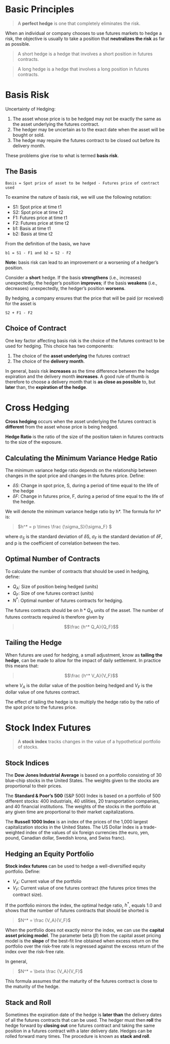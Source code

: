 Basic Principles
================

> A **perfect hedge** is one that completely eliminates the risk.

When an individual or company chooses to use futures markets to hedge a risk, the objective is usually to take a position that **neutralizes the risk** as far as possible.

> A short hedge is a hedge that involves a short position in futures contracts. 

> A long hedge is a hedge that involves a long position in futures contracts.


Basis Risk
==========

Uncertainty of Hedging:

 1. The asset whose price is to be hedged may not be exactly the same as the asset underlying the futures contract.
 2. The hedger may be uncertain as to the exact date when the asset will be bought
or sold.
 3. The hedge may require the futures contract to be closed out before its delivery month. 

These problems give rise to what is termed **basis risk**.

The Basis
---------

    Basis = Spot price of asset to be hedged - Futures price of contract used

To examine the nature of basis risk, we will use the following notation:

 - S1: Spot price at time t1
 - S2: Spot price at time t2
 - F1: Futures price at time t1
 - F2: Futures price at time t2
 - b1: Basis at time t1
 - b2: Basis at time t2

From the definition of the basis, we have

    b1 = S1 - F1 and b2 = S2 - F2

**Note:** basis risk can lead to an improvement or a worsening of a hedger’s position. 

Consider a **short** hedge. If the basis **strengthens** (i.e., increases) unexpectedly, the hedger’s position **improves**; if the basis **weakens** (i.e., decreases) unexpectedly, the hedger’s position **worsens**.

By hedging, a company ensures that the price that will be paid (or received) for the asset is

    S2 + F1 - F2

Choice of Contract
------------------
One key factor affecting basis risk is the choice of the futures contract to be used for hedging. This choice has two components:
1. The choice of the **asset underlying** the futures contract 
2. The choice of the **delivery month**.

In general, basis risk **increases** as the time difference between the hedge expiration and the delivery month **increases**. A good rule of thumb is therefore to choose a delivery month that is **as close as possible** to, but **later** than, the **expiration of the hedge**.


Cross Hedging
=============

**Cross hedging** occurs when the asset underlying the futures contract is **different** from the asset whose price is being hedged.

**Hedge Ratio** is the ratio of the size of the position taken in futures contracts to the size of the exposure.

Calculating the Minimum Variance Hedge Ratio
--------------------------------------------
The minimum variance hedge ratio depends on the relationship between changes in the spot price and changes in the futures price. Define:

 - $\delta S$: Change in spot price, S, during a period of time equal to the life of the hedge
 - $\delta F$: Change in futures price, F, during a period of time equal to the life of the hedge.

We will denote the minimum variance hedge ratio by h*.
The formula for h* is:

> $h^* = p \times \frac {\sigma_S}{\sigma_F} $

where $\sigma_S$ is the standard deviation of $\delta$S, $\sigma_F$ is the standard deviation of $\delta$F, and p is the coefficient of correlation between the two.

Optimal Number of Contracts
---------------------------
To calculate the number of contracts that should be used in hedging, define:

 - $Q_A$: Size of position being hedged (units)
 - $Q_F$: Size of one futures contract (units)
 - $N^*$: Optimal number of futures contracts for hedging.

The futures contracts should be on $h * Q_A$ units of the asset. The number of futures contracts required is therefore given by

> $$\frac {h^* Q_A}{Q_F}$$

Tailing the Hedge
-----------------
When futures are used for hedging, a small adjustment, know as **tailing the hedge**, can be made to allow for the impact of daily settlement. In practice this means that:

> $$\frac {h^* V_A}{V_F}$$

where $V_A$ is the dollar value of the position being hedged and $V_F$ is the dollar value of one futures contract.

The effect of tailing the hedge is to multiply the hedge ratio by the ratio of the spot price to the futures price.

Stock Index Futures
===================

> A **stock index** tracks changes in the value of a hypothetical portfolio of stocks.

Stock Indices
-------------

The **Dow Jones Industrial Average** is based on a portfolio consisting of 30 blue-chip stocks in the United States. The weights given to the stocks are proportional to their prices.

The **Standard & Poor’s 500** (S&P 500) Index is based on a portfolio of 500 different stocks: 400 industrials, 40 utilities, 20 transportation companies, and 40 financial institutions. The weights of the stocks in the portfolio at any given time are proportional to their market capitalizations.

The **Russell 1000 Index** is an index of the prices of the 1,000 largest capitalization stocks in the United States. The US Dollar Index is a trade-weighted index of the values of six foreign currencies (the euro, yen, pound, Canadian dollar, Swedish krona, and Swiss franc).

Hedging an Equity Portfolio
---------------------------
**Stock index futures** can be used to hedge a well-diversified equity portfolio. Define: 

 - $V_A$: Current value of the portfolio
 - $V_F$: Current value of one futures contract (the futures price times the contract size). 

If the portfolio mirrors the index, the optimal hedge ratio, $h^*$, equals 1.0 and shows that the number of futures contracts that should be shorted is

> $N^* = \frac {V_A}{V_F}$

When the portfolio does not exactly mirror the index, we can use the **capital asset pricing model**. The parameter beta ($\beta$) from the capital asset pricing model is the **slope** of the best-fit line obtained when excess return on the portfolio over the risk-free rate is regressed against the excess return of the index over the risk-free rate.

In general,

> $N^* = \beta \frac {V_A}{V_F}$

This formula assumes that the maturity of the futures contract is close to the maturity of the hedge.


Stack and Roll
--------------
Sometimes the expiration date of the hedge is **later than** the delivery dates of all the futures contracts that can be used. The hedger must then **roll** the hedge forward by **closing out** one futures contract and taking the same position in a futures contract with a later delivery date. Hedges can be rolled forward many times. The procedure is known as **stack and roll**. 
